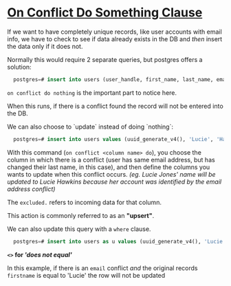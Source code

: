 # [On Conflict Do Something Clause](https://egghead.io/lessons/postgresql-on-conflict-do-something-clause)

<TimeStamp start="0:15" end="0:30">
  
  If we want to have completely unique records, like user accounts with email info, we have to check to see if data already exists in the DB and *then* insert the data only if it does not. 

</TimeStamp>

<TimeStamp start="0:40" end="0:20">
  Normally this would require 2 separate queries, but postgres offers a solution:

  ```sql
    postgres=# insert into users (user_handle, first_name, last_name, email) values (uuid_generate_v4(), 'Lucie', 'Jones', 'Lucie-Jones@gmail.com') on conflict do nothing:
  ```

  `on conflict do nothing` is the important part to notice here.

  When this runs, if there is a conflict found the record will not be entered into the DB.

</TimeStamp>

<TimeStamp start="1:21" end="1:43">
  We can also choose to `update` instead of doing `nothing`: 

  ```sql
    postgres=# insert into users values (uuid_generate_v4(), 'Lucie', 'Hawkins', 'Lucie-Jones@gmail.com') on conflict (email) do update set first_name = excluded.first_name, last_name = excluded.last_name; 
  ```
</TimeStamp>

<TimeStamp start="2:00" end="2:50">

  With this command (`on conflict <column name> do`), you choose the column in which there is a conflict (user has same email address, but has changed their last name, in this case), and then define the columns you wants to update when this conflict occurs. *(eg. Lucie Jones' name will be updated to Lucie Hawkins because her account was identified by the email address conflict)*

  The `excluded.` refers to incoming data for that column.

  This action is commonly referred to as an **"upsert"**.

</TimeStamp>

<TimeStamp start="2:50" end="3:08">

  We can also update this query with a `where` clause.

  ```sql
    postgres=# insert into users as u values (uuid_generate_v4(), 'Lucie', 'Cook', 'Lucie-Jones@gmail.com') on conflict (email) do update set first_name = excluded.first_name, last_name = excluded.last_name where u.first_name <> 'Lucie'; 
  ```

</TimeStamp>

<TimeStamp start="3:09" end="3:25">

  **`<>` for *'does not equal'***

  In this example, if there is an `email` conflict *and*  the original records `firstname` is equal to 'Lucie' the row will not be updated 

</TimeStamp>